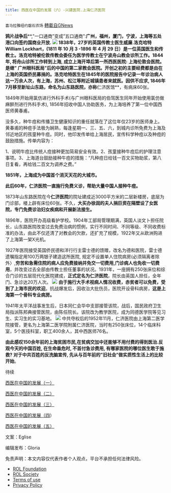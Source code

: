 ```yaml
---
title: 西医在中国的发展（六）-兴建医院.上海仁济医院
---
```

`喜马拉雅纽约磐石农场` [轉載自GNews](https://gnews.org/zh-hans/2329876/)

**鸦片战争后****,”一口通商”变成”五口通商”:**广州，福州，厦门，宁波，上海等五处港口向签约国商业开放.
![](https://assets.gnews.org/wp-content/uploads/2022/04/初期仁济医院院舍.jpg)
1838年，27岁的英国传教士医生威廉.洛克哈特William Lockhart，(1811 年 10 月 3 -1896 年 4 月 29 日）是一位英国医生和传教士。洛克哈特被伦敦传教会委任为医学传教士在宁波舟山教会诊所工作。1844年, 将舟山诊所工作转到上海, **成立上海开埠后第一所西医医院**: **上海伦敦会医院**。是继” 广州眼科医局”后的中国的第二家教会医院。开创之初的主要经费都是由在上海的英国侨民募捐的。洛克哈特医生在1845年的医院报告中记录一年诊治病人达一万余人次，有上海，苏州、松江等附近城镇患者来就医。因供不应求, 1846年7月移至新址山东路，命名为山东路医院，亦称**仁济医馆**，有病床60张。

1849年开始用氯仿进行外科手术(与广州眼科医局的伯驾医生同年开始使用氯仿做麻醉剂进行外科手术), 1856年招收中国人协助医务，为上海培养了第一位中国西医师黄春甫。

没多久，种牛痘和传播卫生健康知识的重任就落在了这位年仅23岁的医师身上。黄春甫的种痘手法极为娴熟，每逢星期一、三、五、六，到城内诊所免费为上海及邻近地区的孩童种牛痘。同时，他印发传单给上海居民，宣传科学种痘以及种痘的鼓励措施。传单内容为：

1、说明牛痘比传统人痘接种更加简易安全有效。2、孩童接种牛痘后的护理注意事项。3、上海道台鼓励接种牛痘的措施：“凡种痘日给钱一百文买物助浆，第八日复看，再给钱二百文为调养之费。”

**1851年，上海成为中国首个消灭天花的大城市。**

**此后60年，仁济医院一直施行免费义诊，帮助大量中国人接种牛痘。**

1873年山东路医院在今**仁济医院**的院址建成近3000平方米的二层新楼房，底层为门诊部，楼上辟有床位60张。不久，**大买办徐润的夫人捐巨资在隔壁设了女医院，专门免费诊治妇女疾病和开展新法接生。**

1896年，医院开办高级看护学校。1904年工部局管理期满，英国人淡文卜担任院长，山东路医院改变过去免费治病的惯例，实行不同时间、不同等级、不同收费标准的办法，由此不仅还清了对教会的欠款，还扩充了规模，1922年又从欧洲购进了上海第一架X光机。

1927年医院接受英国侨民德和洋行行主雷士德的馈赠，改名为德和医院，雷士德遗嘱指定用100万两银子建造这所医院, 规定不设置单人住院病房(必须隔离者除外〉,**穷苦和急需住院的病人应免费接纳并免交一切费用,门诊病人也免收一切费用**，并改变过去全部由传教士担任董事的状况。1931年，一座拥有250张床位和综合门诊的五层现代化医院建成，**正式定名为仁济医院**，院长由英国人担任，全年门、急诊达20万人次。
![](https://assets.gnews.org/wp-content/uploads/2022/04/免费声明.jpg)
**由于施行大手术视病人情况收费，赤贫者可以免费，受到了上海市民的欢迎**。抗战爆发后，因收治大批伤员，医院开设骨科病房，**这是上海第一个骨科专业病房。**

1941年太平洋战事发生后，日本同仁会华中支部接管该院，战后，国民政府卫生局指派陈邦典接管医院，由陈任院长。该院改为教学医院，成为同德医学院等见习生、实习生的实习基地。
![](https://assets.gnews.org/wp-content/uploads/2022/04/上海建筑之仁济医院.jpg)
中共夺权后的1952年11月，仁济医院由上海第二医学院接管，更名为上海第二医学院附属仁济医院，当时有250张床位，14个临床科室，5个医技科室，职工400余人，其中西医师76名。

**由此感叹150余年前的上海贫困市民,在贫病交加中还能够不用付费的得到医治.反观今天的中国百姓, 在生命垂危时, 不首付急诊费用, 有哪家医院的哪位医生敢于施救? 对于中共百姓的反洗脑宣传, 先从与百年前的”旧社会”做实质性生活上的比较开始**。

待续

[西医在中国的发展（一）](https://gnews.org/zh-hans/2230569/)

[西医在中国的发展（二）](https://gnews.org/zh-hans/2247529/)

[西医在中国的发展（三）](https://gnews.org/zh-hans/2266864/)

[西医在中国的发展（四](https://gnews.org/zh-hans/2300811/)）

[西医在中国的发展（五）](https://gnews.org/zh-hans/2329273/)

文案：Eglise

编辑发布：Gloria

 

免责声明：本文内容仅代表作者个人观点，平台不承担任何法律风险。

- [ROL Foundation](https://rolfoundation.org/)
- [ROL Society](https://rolsociety.org/)
- [Terms of use](https://gnews.org/terms-of-use-3/)
- [Privacy Policy](https://gnews.org/privacy-policy/)
